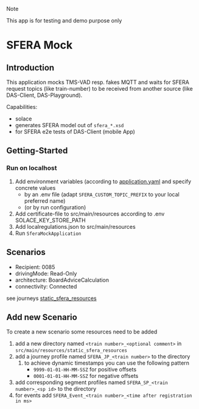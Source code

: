 > [!NOTE]  
> This app is for testing and demo purpose only

# SFERA Mock

## Introduction
This application mocks TMS-VAD resp. fakes MQTT and waits for SFERA request topics (like train-number) to be received from another source (like DAS-Client, DAS-Playground).

Capabilities:
- solace
- generates SFERA model out of `sfera_*.xsd`
- for SFERA e2e tests of DAS-Client (mobile App)

## Getting-Started
### Run on localhost
1. Add environment variables (according to [application.yaml](src/main/resources/application.yaml) and specify concrete values
   - by an .env file (adapt `SFERA_CUSTOM_TOPIC_PREFIX` to your local preferred name)
   - (or by run configuration)
2. Add certificate-file to src/main/resources according to .env SOLACE_KEY_STORE_PATH
3. Add localregulations.json to src/main/resources
4. Run `SferaMockApplication`

## Scenarios

- Recipient: 0085
- drivingMode: Read-Only
- architecture: BoardAdviceCalculation
- connectivity: Connected

see journeys [static_sfera_resources](src/main/resources/static_sfera_resources)

## Add new Scenario
To create a new scenario some resources need to be added
1. add a new directory named `<train number>_<optional comment>` in `src/main/resources/static_sfera_resources`
2. add a journey profile named `SFERA_JP_<train number>` to the directory
   1. to achieve dynamic timestamps you can use the following pattern
      - `9999-01-01-HH-MM-SSZ` for positive offsets
      - `0001-01-01-HH-MM-SSZ` for negative offsets
3. add corresponding segment profiles named `SFERA_SP_<train number>_<sp id>` to the directory
4. for events add `SFERA_Event_<train number>_<time after registration in ms>`